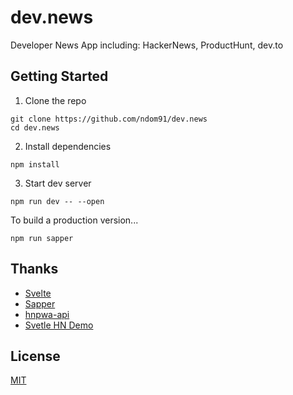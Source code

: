 # dev.news

Developer News App including: HackerNews, ProductHunt, dev.to

## Getting Started

1. Clone the repo

```
git clone https://github.com/ndom91/dev.news
cd dev.news
```

2. Install dependencies

```
npm install
```

3. Start dev server

```
npm run dev -- --open
```

To build a production version...

```
npm run sapper
```

## Thanks

- [Svelte](https://svelte.dev)
- [Sapper](https://sapper.svelte.dev)
- [hnpwa-api](https://github.com/davideast/hnpwa-api)
- [Svetle HN Demo](https://github.com/sveltejs/hn.svelte.dev)

## License

[MIT](LICENSE)
